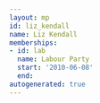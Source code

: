 ```yaml
---
layout: mp
id: liz_kendall
name: Liz Kendall
memberships:
- id: lab
  name: Labour Party
  start: '2010-06-08'
  end: 
autogenerated: true
---
```

